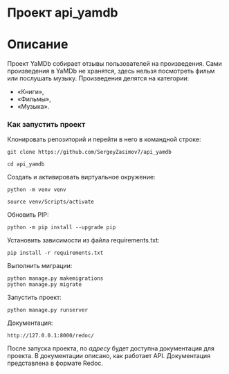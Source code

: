# Проект api_yamdb
# **Описание**
Проект YaMDb собирает отзывы пользователей на произведения.
Сами произведения в YaMDb не хранятся, здесь нельзя посмотреть фильм или послушать музыку.
Произведения делятся на категории: 
 - «Книги»,
 - «Фильмы»,
 - «Музыка».
### **Как запустить проект**

Клонировать репозиторий и перейти в него в командной строке:

```
git clone https://github.com/SergeyZasimov7/api_yamdb   
```

```
cd api_yamdb
```

Cоздать и активировать виртуальное окружение:

```
python -m venv venv
```

```
source venv/Scripts/activate
```

Обновить PIP:

```
python -m pip install --upgrade pip
```

Установить зависимости из файла requirements.txt:

```
pip install -r requirements.txt
```

Выполнить миграции:

```
python manage.py makemigrations
python manage.py migrate
```

Запустить проект:

```
python manage.py runserver
```
Документация:
```
http://127.0.0.1:8000/redoc/
```
После запуска проекта, по _адресу_ будет доступна документация для проекта. В документации описано, как работает API. Документация представлена в формате Redoc.
